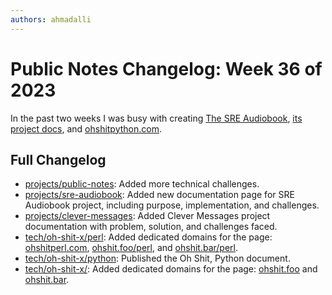 ```yaml
---
authors: ahmadalli
---
```


# Public Notes Changelog: Week 36 of 2023

In the past two weeks I was busy with creating [The SRE Audiobook](https://podcasters.spotify.com/pod/show/sre-audiobook), [its project docs](https://publicnotes.io/projects/sre-audiobook/), and [ohshitpython.com](https://ohshitpython.com).

<!-- truncate -->

## Full Changelog

- [projects/public-notes](https://publicnotes.io/projects/public-notes): Added more technical challenges.
- [projects/sre-audiobook](https://publicnotes.io/projects/sre-audiobook): Added new documentation page for SRE Audiobook project, including purpose, implementation, and challenges.
- [projects/clever-messages](https://publicnotes.io/projects/clever-messages): Added Clever Messages project documentation with problem, solution, and challenges faced.
- [tech/oh-shit-x/perl](https://publicnotes.io/tech/oh-shit-x/perl): Added dedicated domains for the page:  [ohshitperl.com](https://ohshitperl.com), [ohshit.foo/perl](https://ohshit.foo/perl), and [ohshit.bar/perl](https://ohshit.bar/perl).
- [tech/oh-shit-x/python](https://publicnotes.io/tech/oh-shit-x/python): Published the Oh Shit, Python document.
- [tech/oh-shit-x/](https://publicnotes.io/tech/oh-shit-x/): Added dedicated domains for the page: [ohshit.foo](https://ohshit.foo) and [ohshit.bar](https://ohshit.bar).
